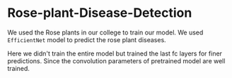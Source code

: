 # Rose-plant-Disease-Detection

We used the Rose plants in our college to train our model. We used `EfficientNet` model to predict the rose plant diseases.

Here we didn't train the entire model but trained the last fc layers for finer predictions. Since the convolution parameters of pretrained model are well trained.
